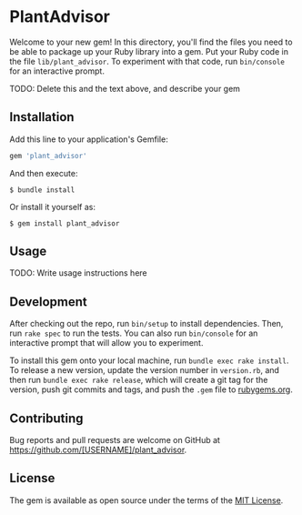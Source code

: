 # PlantAdvisor

Welcome to your new gem! In this directory, you'll find the files you need to be able to package up your Ruby library into a gem. Put your Ruby code in the file `lib/plant_advisor`. To experiment with that code, run `bin/console` for an interactive prompt.

TODO: Delete this and the text above, and describe your gem

## Installation

Add this line to your application's Gemfile:

```ruby
gem 'plant_advisor'
```

And then execute:

    $ bundle install

Or install it yourself as:

    $ gem install plant_advisor

## Usage

TODO: Write usage instructions here

## Development

After checking out the repo, run `bin/setup` to install dependencies. Then, run `rake spec` to run the tests. You can also run `bin/console` for an interactive prompt that will allow you to experiment.

To install this gem onto your local machine, run `bundle exec rake install`. To release a new version, update the version number in `version.rb`, and then run `bundle exec rake release`, which will create a git tag for the version, push git commits and tags, and push the `.gem` file to [rubygems.org](https://rubygems.org).

## Contributing

Bug reports and pull requests are welcome on GitHub at https://github.com/[USERNAME]/plant_advisor.


## License

The gem is available as open source under the terms of the [MIT License](https://opensource.org/licenses/MIT).
